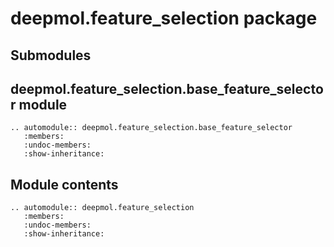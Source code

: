 # deepmol.feature_selection package

## Submodules

## deepmol.feature_selection.base_feature_selector module

```{eval-rst}
.. automodule:: deepmol.feature_selection.base_feature_selector
   :members:
   :undoc-members:
   :show-inheritance:
```

## Module contents

```{eval-rst}
.. automodule:: deepmol.feature_selection
   :members:
   :undoc-members:
   :show-inheritance:
```
